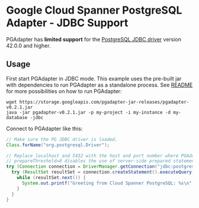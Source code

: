 # Google Cloud Spanner PostgreSQL Adapter - JDBC Support

PGAdapter has __limited support__ for the [PostgreSQL JDBC driver](https://github.com/pgjdbc/pgjdbc)
version 42.0.0 and higher.

## Usage

First start PGAdapter in JDBC mode. This example uses the pre-built jar with dependencies to run
PGAdapter as a standalone process. See [README](../README.md) for more possibilities on how to run
PGAdapter:

```shell
wget https://storage.googleapis.com/pgadapter-jar-releases/pgadapter-v0.2.1.jar
java -jar pgadapter-v0.2.1.jar -p my-project -i my-instance -d my-database -jdbc
```

Connect to PGAdapter like this:

```java
// Make sure the PG JDBC driver is loaded.
Class.forName("org.postgresql.Driver");

// Replace localhost and 5432 with the host and port number where PGAdapter is running.
// prepareThreshold=0 disables the use of server-side prepared statements in JDBC.
try (Connection connection = DriverManager.getConnection("jdbc:postgresql://localhost:5432/?prepareThreshold=0")) {
  try (ResultSet resultSet = connection.createStatement().executeQuery("select 'Hello world!' as hello")) {
    while (resultSet.next()) {
      System.out.printf("Greeting from Cloud Spanner PostgreSQL: %s\n", resultSet.getString(1));
    }
  }
}
```
